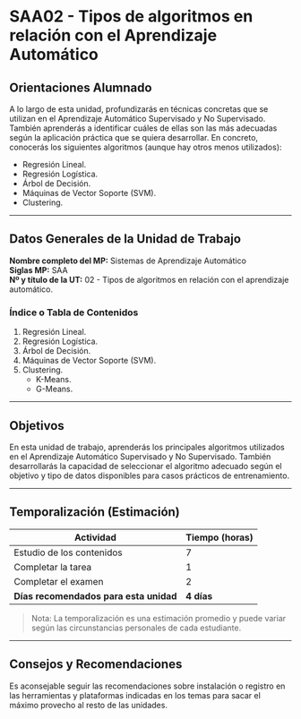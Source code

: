 # SAA02 - Tipos de algoritmos en relación con el Aprendizaje Automático

## Orientaciones Alumnado

A lo largo de esta unidad, profundizarás en técnicas concretas que se utilizan en el Aprendizaje Automático Supervisado y No Supervisado. También aprenderás a identificar cuáles de ellas son las más adecuadas según la aplicación práctica que se quiera desarrollar. En concreto, conocerás los siguientes algoritmos (aunque hay otros menos utilizados):

- Regresión Lineal.
- Regresión Logística.
- Árbol de Decisión.
- Máquinas de Vector Soporte (SVM).
- Clustering.

---

## Datos Generales de la Unidad de Trabajo

**Nombre completo del MP:** Sistemas de Aprendizaje Automático  
**Siglas MP:** SAA  
**Nº y título de la UT:** 02 - Tipos de algoritmos en relación con el aprendizaje automático.  

### Índice o Tabla de Contenidos

1. Regresión Lineal.  
2. Regresión Logística.  
3. Árbol de Decisión.  
4. Máquinas de Vector Soporte (SVM).  
5. Clustering.  
   - K-Means.  
   - G-Means.  

---

## Objetivos

En esta unidad de trabajo, aprenderás los principales algoritmos utilizados en el Aprendizaje Automático Supervisado y No Supervisado. También desarrollarás la capacidad de seleccionar el algoritmo adecuado según el objetivo y tipo de datos disponibles para casos prácticos de entrenamiento.

---

## Temporalización (Estimación)

| Actividad                              | Tiempo (horas) |
|----------------------------------------|----------------|
| Estudio de los contenidos              | 7              |
| Completar la tarea                     | 1              |
| Completar el examen                    | 2              |
| **Días recomendados para esta unidad** | **4 días**     |

> Nota: La temporalización es una estimación promedio y puede variar según las circunstancias personales de cada estudiante.

---

## Consejos y Recomendaciones

Es aconsejable seguir las recomendaciones sobre instalación o registro en las herramientas y plataformas indicadas en los temas para sacar el máximo provecho al resto de las unidades.
